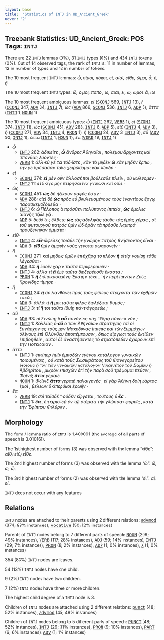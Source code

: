 ```yaml
---
layout: base
title:  'Statistics of INTJ in UD_Ancient_Greek'
udver: '2'
---
```


## Treebank Statistics: UD_Ancient_Greek: POS Tags: `INTJ`

There are 22 `INTJ` lemmas (0%), 31 `INTJ` types (0%) and 424 `INTJ` tokens (0%).
Out of 14 observed tags, the rank of `INTJ` is: 11 in number of lemmas, 12 in number of types and 12 in number of tokens.

The 10 most frequent `INTJ` lemmas: <em>ὦ, οἴμοι, πόποι, εἰ, αἰαῖ, εἴθε, ὤμοι, ἆ, ἒ, ἤ</em>

The 10 most frequent `INTJ` types:  <em>ὦ, οἴμοι, πόποι, ὢ, αἰαῖ, εἰ, ὤ, ὤμοι, ἆ, ἰὼ</em>

The 10 most frequent ambiguous lemmas: <em>εἰ</em> (<tt><a href="grc-pos-SCONJ.html">SCONJ</a></tt> 569, <tt><a href="grc-pos-INTJ.html">INTJ</a></tt> 13), <em>ἤ</em> (<tt><a href="grc-pos-CCONJ.html">CCONJ</a></tt> 347, <tt><a href="grc-pos-ADV.html">ADV</a></tt> 34, <tt><a href="grc-pos-INTJ.html">INTJ</a></tt> 7), <em>ὡς</em> (<tt><a href="grc-pos-ADV.html">ADV</a></tt> 866, <tt><a href="grc-pos-SCONJ.html">SCONJ</a></tt> 536, <tt><a href="grc-pos-INTJ.html">INTJ</a></tt> 6, <tt><a href="grc-pos-ADP.html">ADP</a></tt> 5), <em>ἄττα</em> (<tt><a href="grc-pos-INTJ.html">INTJ</a></tt> 1, <tt><a href="grc-pos-NOUN.html">NOUN</a></tt> 1)

The 10 most frequent ambiguous types:  <em>ὦ</em> (<tt><a href="grc-pos-INTJ.html">INTJ</a></tt> 262, <tt><a href="grc-pos-VERB.html">VERB</a></tt> 1), <em>εἰ</em> (<tt><a href="grc-pos-SCONJ.html">SCONJ</a></tt> 374, <tt><a href="grc-pos-INTJ.html">INTJ</a></tt> 11), <em>ὡς</em> (<tt><a href="grc-pos-SCONJ.html">SCONJ</a></tt> 451, <tt><a href="grc-pos-ADV.html">ADV</a></tt> 288, <tt><a href="grc-pos-INTJ.html">INTJ</a></tt> 6, <tt><a href="grc-pos-ADP.html">ADP</a></tt> 5), <em>εἴθ̓</em> (<tt><a href="grc-pos-INTJ.html">INTJ</a></tt> 4, <tt><a href="grc-pos-ADV.html">ADV</a></tt> 3), <em>ἢ</em> (<tt><a href="grc-pos-CCONJ.html">CCONJ</a></tt> 271, <tt><a href="grc-pos-ADV.html">ADV</a></tt> 34, <tt><a href="grc-pos-INTJ.html">INTJ</a></tt> 4, <tt><a href="grc-pos-PRON.html">PRON</a></tt> 1), <em>ἤ</em> (<tt><a href="grc-pos-CCONJ.html">CCONJ</a></tt> 24, <tt><a href="grc-pos-ADV.html">ADV</a></tt> 3, <tt><a href="grc-pos-INTJ.html">INTJ</a></tt> 3), <em>αὖ</em> (<tt><a href="grc-pos-ADV.html">ADV</a></tt> 93, <tt><a href="grc-pos-INTJ.html">INTJ</a></tt> 1), <em>ἄττα</em> (<tt><a href="grc-pos-INTJ.html">INTJ</a></tt> 1, <tt><a href="grc-pos-NOUN.html">NOUN</a></tt> 1), <em>ἔα</em> (<tt><a href="grc-pos-VERB.html">VERB</a></tt> 19, <tt><a href="grc-pos-INTJ.html">INTJ</a></tt> 1)


* <em>ὦ</em>
  * <tt><a href="grc-pos-INTJ.html">INTJ</a></tt> 262: <em>ἀδικεῖτε , <b>ὦ</b> ἄνδρες Ἀθηναῖοι , πολέμου ἄρχοντες καὶ σπονδὰς λύοντες ·</em>
  * <tt><a href="grc-pos-VERB.html">VERB</a></tt> 1: <em>ἀλλ̓ εὖ γέ τοι τόδ̓ ἴστε , κἂν τὸ μηδὲν <b>ὦ</b> κἂν μηδὲν ἕρπω , τήν γε δράσασαν τάδε χειρώσομαι κἀκ τῶνδε ·</em>
* <em>εἰ</em>
  * <tt><a href="grc-pos-SCONJ.html">SCONJ</a></tt> 374: <em><b>εἰ</b> μὲν οὖν ἄλλοσέ ποι βούλεσθε πλεῖν , οὐ κωλύομεν ·</em>
  * <tt><a href="grc-pos-INTJ.html">INTJ</a></tt> 11: <em><b>εἰ</b> δ̓ ἄγε μὴν πείρησαι ἵνα γνώωσι καὶ οἵδε ·</em>
* <em>ὡς</em>
  * <tt><a href="grc-pos-SCONJ.html">SCONJ</a></tt> 451: <em><b>ὡς</b> δὲ ἠδίκουν σαφές ἐστιν ·</em>
  * <tt><a href="grc-pos-ADV.html">ADV</a></tt> 288: <em>αἰεὶ δὲ <b>ὡς</b> πρὸς εὖ βουλευομένους τοὺς ἐναντίους ἔργῳ παρασκευαζόμεθα ·</em>
  * <tt><a href="grc-pos-INTJ.html">INTJ</a></tt> 6: <em>ὦ Πέλοπος ἁ πρόσθεν πολύπονος ἱππεία , <b>ὡς</b> ἔμολες αἰανὴς τᾷδε γᾷ .</em>
  * <tt><a href="grc-pos-ADP.html">ADP</a></tt> 5: <em>δεῦῤ ἴτ̓ , ἔλθετε <b>ὡς</b> τὰς ἀδελφὰς τάσδε τὰς ἐμὰς χέρας , αἳ τοῦ φυτουργοῦ πατρὸς ὑμὶν ὧδ̓ ὁρᾶν τὰ πρόσθε λαμπρὰ προυξένησαν ὄμματα ·</em>
* <em>εἴθ̓</em>
  * <tt><a href="grc-pos-INTJ.html">INTJ</a></tt> 4: <em><b>εἴθ̓</b> ὤφελες τοιάδε τὴν γνώμην πατρὸς θνῄσκοντος εἶναι ·</em>
  * <tt><a href="grc-pos-ADV.html">ADV</a></tt> 3: <em><b>εἴθ̓</b> ὑμὶν ἀμφοῖν νοῦς γένοιτο σωφρονεῖν ·</em>
* <em>ἢ</em>
  * <tt><a href="grc-pos-CCONJ.html">CCONJ</a></tt> 271: <em>καὶ μηδεὶς ὑμῶν ἐπ̓ ἔχθρᾳ τὸ πλέον <b>ἢ</b> αἰτίᾳ νομίσῃ τάδε λέγεσθαι ·</em>
  * <tt><a href="grc-pos-ADV.html">ADV</a></tt> 34: <em><b>ἢ</b> δυοῖν χάριν ταῦτα περιφέρουσιν ·</em>
  * <tt><a href="grc-pos-INTJ.html">INTJ</a></tt> 4: <em>ἀλλὰ τί <b>ἢ</b> ἐμὲ ταῦτα διεξερέεσθε ἕκαστα ;</em>
  * <tt><a href="grc-pos-PRON.html">PRON</a></tt> 1: <em><b>ἢ</b> δ̓ ὑποκυσαμένη Ἑκάτην τέκε , τὴν περὶ πάντων Ζεὺς Κρονίδης τίμησε ·</em>
* <em>ἤ</em>
  * <tt><a href="grc-pos-CCONJ.html">CCONJ</a></tt> 24: <em><b>ἤ</b> σε λανθάνει πρὸς τοὺς φίλους στείχοντα τῶν ἐχθρῶν κακά ;</em>
  * <tt><a href="grc-pos-ADV.html">ADV</a></tt> 3: <em>ἀλλὰ τί <b>ἤ</b> μοι ταῦτα φίλος διελέξατο θυμός ;</em>
  * <tt><a href="grc-pos-INTJ.html">INTJ</a></tt> 3: <em>τί <b>ἤ</b> τοι ταῦτα ἰδυίῃ πάντ̓ ἀγορεύω ;</em>
* <em>αὖ</em>
  * <tt><a href="grc-pos-ADV.html">ADV</a></tt> 93: <em>οἱ Σινώπῃ δ̓ <b>αὖ</b> συνόντες οὐχ Ὕδρᾳ σύνεισι νῦν ;</em>
  * <tt><a href="grc-pos-INTJ.html">INTJ</a></tt> 1: <em>Καλλίας δ̓ <b>αὖ</b> ὁ τῶν Ἀθηναίων στρατηγὸς καὶ οἱ ξυνάρχοντες τοὺς μὲν Μακεδόνας ἱππέας καὶ τῶν ξυμμάχων ὀλίγους ἐπὶ Ὀλύνθου ἀποπέμπουσιν , ὅπως εἴργωσι τοὺς ἐκεῖθεν ἐπιβοηθεῖν , αὐτοὶ δὲ ἀναστήσαντες τὸ στρατόπεδον ἐχώρουν ἐπὶ τὴν Ποτείδαιαν .</em>
* <em>ἄττα</em>
  * <tt><a href="grc-pos-INTJ.html">INTJ</a></tt> 1: <em>ἐπείπερ ἡμῖν ἐμποδὼν ἐγένου κατάλογον γυναικῶν ποιουμένοις , οὐ κατὰ τοὺς Σωσικράτους τοῦ Φαναγορείτου Ἠοίους ἢ τὸν τῶν γυναικῶν κατάλογον Νικαινέτου τοῦ Σαμίου ἢ Ἀβδηρίτου , μικρὸν ἐπισχὼν ἐπὶ τὴν παρὰ σοῦ τρέψομαι πεῦσιν , Φοῖνιξ <b>ἄττα</b> γεραιέ .</em>
  * <tt><a href="grc-pos-NOUN.html">NOUN</a></tt> 1: <em>Φοῖνιξ <b>ἄττα</b> γεραιὲ παλαιγενές , εἰ γὰρ Ἀθήνη δοίη κάρτος ἐμοί , βελέων δ̓ ἀπερύκοι ἐρωήν ·</em>
* <em>ἔα</em>
  * <tt><a href="grc-pos-VERB.html">VERB</a></tt> 19: <em>σοὶ ταῖσδέ τ̓ οὐδὲν εἴργεται , τούτους δ̓ <b>ἔα</b> .</em>
  * <tt><a href="grc-pos-INTJ.html">INTJ</a></tt> 1: <em><b>ἔα</b> , ἐπ̓ ἀριστέῤ ἐν τῷ στόματι τὴν γλῶσσαν φορεῖς , κατὰ τὴν Ἐφίππου Φιλύραν .</em>

## Morphology

The form / lemma ratio of `INTJ` is 1.409091 (the average of all parts of speech is 3.010161).

The 1st highest number of forms (3) was observed with the lemma “εἴθε”: <em>αἴθ̓, εἴθ̓, εἴθε</em>.

The 2nd highest number of forms (3) was observed with the lemma “ὦ”: <em>ὢ, ὤ, ὦ</em>.

The 3rd highest number of forms (2) was observed with the lemma “εἰ”: <em>αἲ, εἰ</em>.

`INTJ` does not occur with any features.


## Relations

`INTJ` nodes are attached to their parents using 2 different relations: <tt><a href="grc-dep-advmod.html">advmod</a></tt> (374; 88% instances), <tt><a href="grc-dep-vocative.html">vocative</a></tt> (50; 12% instances)

Parents of `INTJ` nodes belong to 7 different parts of speech: <tt><a href="grc-pos-NOUN.html">NOUN</a></tt> (209; 49% instances), <tt><a href="grc-pos-VERB.html">VERB</a></tt> (117; 28% instances), <tt><a href="grc-pos-ADJ.html">ADJ</a></tt> (59; 14% instances), <tt><a href="grc-pos-INTJ.html">INTJ</a></tt> (29; 7% instances), <tt><a href="grc-pos-PRON.html">PRON</a></tt> (8; 2% instances), <tt><a href="grc-pos-ADP.html">ADP</a></tt> (1; 0% instances), <tt><a href="grc-pos-X.html">X</a></tt> (1; 0% instances)

354 (83%) `INTJ` nodes are leaves.

54 (13%) `INTJ` nodes have one child.

9 (2%) `INTJ` nodes have two children.

7 (2%) `INTJ` nodes have three or more children.

The highest child degree of a `INTJ` node is 3.

Children of `INTJ` nodes are attached using 2 different relations: <tt><a href="grc-dep-punct.html">punct</a></tt> (48; 52% instances), <tt><a href="grc-dep-advmod.html">advmod</a></tt> (45; 48% instances)

Children of `INTJ` nodes belong to 5 different parts of speech: <tt><a href="grc-pos-PUNCT.html">PUNCT</a></tt> (48; 52% instances), <tt><a href="grc-pos-INTJ.html">INTJ</a></tt> (29; 31% instances), <tt><a href="grc-pos-PRON.html">PRON</a></tt> (9; 10% instances), <tt><a href="grc-pos-PART.html">PART</a></tt> (6; 6% instances), <tt><a href="grc-pos-ADV.html">ADV</a></tt> (1; 1% instances)

